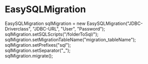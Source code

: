 # EasySQLMigration

EasySQLMigration sqlMigration = new EasySQLMigration("JDBC-Driverclass", "JDBC-URL", "User", "Password");  
sqlMigration.setSQLScripts("/folderToSql/");  
sqlMigration.setMigrationTableName("migration_tableName");  
sqlMigration.setPrefixes("sql");  
sqlMigration.setSeparator("_");  
sqlMigration.migrate();  
